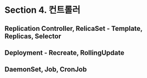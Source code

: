 

# Section 4. 컨트롤러 



## Replication Controller, RelicaSet - Template, Replicas, Selector 



## Deployment - Recreate, RollingUpdate



## DaemonSet, Job, CronJob 

